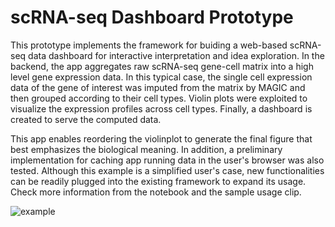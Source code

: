 # scRNA-seq Dashboard Prototype

This prototype implements the framework for buiding a web-based scRNA-seq data dashboard for interactive interpretation and idea exploration. In the backend, the app aggregates raw scRNA-seq gene-cell matrix into a high level gene expression data. In this typical case, the single cell expression data of the gene of interest was imputed from the matrix by MAGIC and then grouped according to their cell types. Violin plots were exploited to visualize the expression profiles across cell types. Finally, a dashboard is created to serve the computed data.

This app enables reordering the violinplot to generate the final figure that best emphasizes the biological meaning. In addition, a preliminary implementation for caching app running data in the user's browser was also tested. Although this example is a simplified user's case, new functionalities can be readily plugged into the existing framework to expand its usage. Check more information from the notebook and the sample usage clip.

![example]("https://github.com/sf-nevermore/scRNA_Portal_Prototype/blob/master/example.mov")
